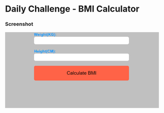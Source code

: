 # Daily Challenge - BMI Calculator


### Screenshot

![screenshot](https://github.com/LyonWang25/100days-Coding-Challenge/blob/main/Day11_BMI-Calculator/img-day11.png)

